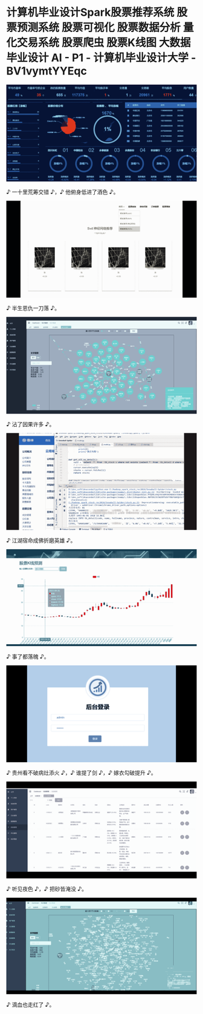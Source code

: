 # 计算机毕业设计Spark股票推荐系统 股票预测系统 股票可视化 股票数据分析 量化交易系统 股票爬虫 股票K线图 大数据毕业设计 AI - P1 - 计算机毕业设计大学 - BV1vymtYYEqc

![](img/bff90523c7dc8bf62f500b2945062254_0.png)

♪ 一十里荒筹交错 ♪，♪ 他俯身低进了酒色 ♪。

![](img/bff90523c7dc8bf62f500b2945062254_2.png)

♪ 半生恩仇一刀落 ♪。

![](img/bff90523c7dc8bf62f500b2945062254_4.png)

♪ 沾了因果许多 ♪。

![](img/bff90523c7dc8bf62f500b2945062254_6.png)

♪ 江湖宿命成佛折磨英雄 ♪。

![](img/bff90523c7dc8bf62f500b2945062254_8.png)

♪ 事了都落魄 ♪。

![](img/bff90523c7dc8bf62f500b2945062254_10.png)

♪ 贵州看不破病灶添火 ♪，♪ 谁提了剑 ♪，♪ 嫁衣勾破提升 ♪。

![](img/bff90523c7dc8bf62f500b2945062254_12.png)

♪ 听见夜色 ♪，♪ 把砂皆淹没 ♪。

![](img/bff90523c7dc8bf62f500b2945062254_14.png)

♪ 滴血也走红了 ♪。